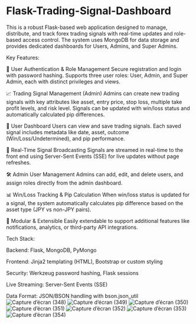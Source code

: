 # Flask-Trading-Signal-Dashboard
This is a robust Flask-based web application designed to manage, distribute, and track forex trading signals with real-time updates and role-based access control. The system uses MongoDB for data storage and provides dedicated dashboards for Users, Admins, and Super Admins.

Key Features:

🔐 User Authentication & Role Management
Secure registration and login with password hashing. Supports three user roles: User, Admin, and Super Admin, each with distinct privileges and views.

📈 Trading Signal Management (Admin)
Admins can create new trading signals with key attributes like asset, entry price, stop loss, multiple take profit levels, and risk level.
Signals can be updated with win/loss status and automatically calculated pip differences.

👤 User Dashboard
Users can view and save trading signals. Each saved signal includes metadata like date, asset, outcome (Win/Loss/Undetermined), and pip performance.

🔄 Real-Time Signal Broadcasting
Signals are streamed in real-time to the front end using Server-Sent Events (SSE) for live updates without page refreshes.

🛠️ Admin User Management
Admins can add, edit, and delete users, and assign roles directly from the admin dashboard.

📊 Win/Loss Tracking & Pip Calculation
When win/loss status is updated for a signal, the system automatically calculates pip difference based on the asset type (JPY vs non-JPY pairs).

🧩 Modular & Extensible
Easily extendable to support additional features like notifications, analytics, or third-party API integrations.

Tech Stack:

Backend: Flask, MongoDB, PyMongo

Frontend: Jinja2 templating (HTML), Bootstrap or custom styling

Security: Werkzeug password hashing, Flask sessions

Live Streaming: Server-Sent Events (SSE)

Data Format: JSON/BSON handling with bson.json_util
![Capture d’écran (348)](https://github.com/user-attachments/assets/e0545ee2-ed2b-4e0d-8537-d8d99c91b903)
![Capture d’écran (349)](https://github.com/user-attachments/assets/ecd8bc18-b0e6-4629-90ea-41a6e51e3ec5)
![Capture d’écran (350)](https://github.com/user-attachments/assets/75475e12-d450-40bb-a8d2-b7379f85ca95)
![Capture d’écran (351)](https://github.com/user-attachments/assets/94f1de40-502c-4578-b756-95cf3ff5cefe)
![Capture d’écran (352)](https://github.com/user-attachments/assets/97d33068-ee5b-418f-ae39-02d9bdcfd90a)
![Capture d’écran (353)](https://github.com/user-attachments/assets/146f5a21-7f4e-48ed-a46e-f287ba9d44c9)
![Capture d’écran (354)](https://github.com/user-attachments/assets/35e54e92-4373-456f-8eeb-e3610ccd0242)


